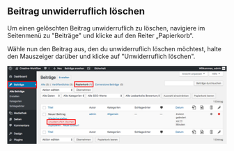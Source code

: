 ## Beitrag unwiderruflich löschen

Um einen gelöschten Beitrag unwiderruflich zu löschen, navigiere im Seitenmenü zu "Beiträge" und klicke auf den Reiter „Papierkorb“.

Wähle nun den Beitrag aus, den du unwiderruflich löschen möchtest, halte den Mauszeiger darüber und klicke auf "Unwiderruflich löschen".

![image](./assets/really_delete.jpg)

